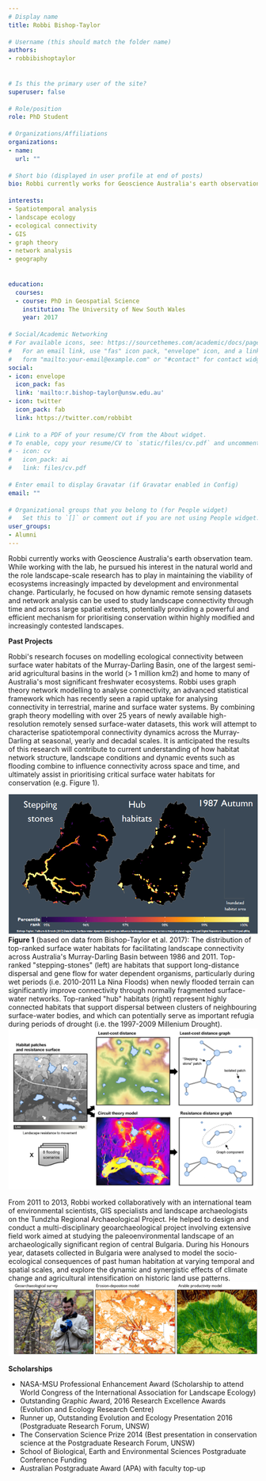 ```yaml
---
# Display name
title: Robbi Bishop-Taylor

# Username (this should match the folder name)
authors:
- robbibishoptaylor
  
  
# Is this the primary user of the site?
superuser: false

# Role/position
role: PhD Student

# Organizations/Affiliations
organizations:
- name: 
  url: ""

# Short bio (displayed in user profile at end of posts)
bio: Robbi currently works for Geoscience Australia's earth observation team, which can be seen <a href="https://www.ga.gov.au/scientific-topics/earth-obs"> here. </a>

interests:
- Spatiotemporal analysis
- landscape ecology
- ecological connectivity
- GIS
- graph theory
- network analysis
- geography


education:
  courses:
  - course: PhD in Geospatial Science
    institution: The University of New South Wales
    year: 2017

# Social/Academic Networking
# For available icons, see: https://sourcethemes.com/academic/docs/page-builder/#icons
#   For an email link, use "fas" icon pack, "envelope" icon, and a link in the
#   form "mailto:your-email@example.com" or "#contact" for contact widget.
social:
- icon: envelope
  icon_pack: fas
  link: 'mailto:r.bishop-taylor@unsw.edu.au'
- icon: twitter
  icon_pack: fab
  link: https://twitter.com/robbibt

# Link to a PDF of your resume/CV from the About widget.
# To enable, copy your resume/CV to `static/files/cv.pdf` and uncomment the lines below.
# - icon: cv
#   icon_pack: ai
#   link: files/cv.pdf

# Enter email to display Gravatar (if Gravatar enabled in Config)
email: ""

# Organizational groups that you belong to (for People widget)
#   Set this to `[]` or comment out if you are not using People widget.
user_groups:
- Alumni
---
```


Robbi currently works with Geoscience Australia's earth observation team. While working with the lab, he pursued his  interest in the natural world and the role landscape-scale research has to play in maintaining the viability of ecosystems increasingly impacted by development and environmental change. Particularly, he focused on how dynamic remote sensing datasets and network analysis can be used to study landscape connectivity through time and across large spatial extents, potentially providing a powerful and efficient mechanism for prioritising conservation within highly modified and increasingly contested landscapes.

<b>Past Projects</b>

Robbi's research focuses on modelling ecological connectivity between surface water habitats of the Murray-Darling Basin, one of the largest semi-arid agricultural basins in the world (> 1 million km2) and home to many of Australia's most significant freshwater ecosystems. Robbi uses graph theory network modelling to analyse connectivity, an advanced statistical framework which has recently seen a rapid uptake for analysing connectivity in terrestrial, marine and surface water systems. By combining graph theory modelling with over 25 years of newly available high-resolution remotely sensed surface-water datasets, this work will attempt to characterise spatiotemporal connectivity dynamics across the Murray-Darling at seasonal, yearly and decadal scales. It is anticipated the results of this research will contribute to current understanding of how habitat network structure, landscape conditions and dynamic events such as flooding combine to influence connectivity across space and time, and ultimately assist in prioritising critical surface water habitats for conservation (e.g. Figure 1).

<img src="millenium_drought.gif" alt="content is not available">
<b>Figure 1</b> (based on data from Bishop-Taylor et al. 2017): The distribution of top-ranked surface water habitats for facilitating landscape connectivity across Australia's Murray-Darling Basin between 1986 and 2011. ​​Top-ranked "stepping-stones" (left) are habitats that support long-distance dispersal and gene flow for water dependent organisms, particularly during wet periods (i.e. 2010-2011 La Nina Floods) when newly flooded terrain can significantly improve connectivity through normally fragmented surface-water networks. Top-ranked "hub" habitats (right) represent highly connected habitats that support dispersal between clusters of neighbouring surface-water bodies, and which can potentially serve as important refugia during periods of drought (i.e. the 1997-2009 Millenium Drought).

<img src="flooding_abstract.png" alt="image is not available">

From 2011 to 2013, Robbi worked collaboratively with an international team of environmental scientists, GIS specialists and landscape archaeologists on the Tundzha Regional Archaeological Project. He helped to design and conduct a multi-disciplinary geoarchaeological project involving extensive field work aimed at studying the paleoenvironmental landscape of an archaeologically significant region of central Bulgaria. During his Honours year, datasets collected in Bulgaria were analysed to model the socio-ecological consequences of past human habitation at varying temporal and spatial scales, and explore the dynamic and synergistic effects of climate change and agricultural intensification on historic land use patterns.
<img src="landuse.png" alt="image is not available">

<b>Scholarships</b>
- NASA-MSU Professional Enhancement Award (Scholarship to attend World Congress of the International Association for Landscape Ecology)
- Outstanding Graphic Award, 2016 Research Excellence Awards (Evolution and Ecology Research Centre)
- Runner up, Outstanding Evolution and Ecology Presentation 2016 (Postgraduate Research Forum, UNSW)
- The Conservation Science Prize 2014 (Best presentation in conservation science at the Postgraduate Research Forum, UNSW)
- School of Biological, Earth and Environmental Sciences Postgraduate Conference Funding
- Australian Postgraduate Award (APA) with faculty top-up